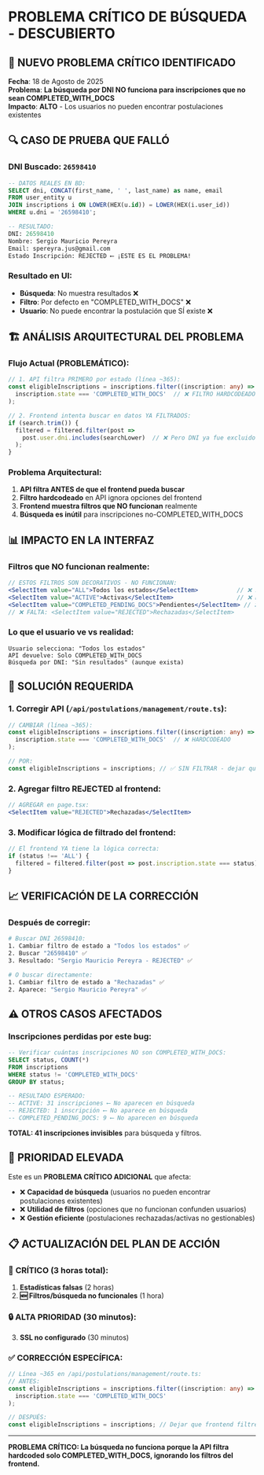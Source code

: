 # PROBLEMA CRÍTICO DE BÚSQUEDA - DESCUBIERTO

## 🚨 **NUEVO PROBLEMA CRÍTICO IDENTIFICADO**

**Fecha**: 18 de Agosto de 2025  
**Problema**: **La búsqueda por DNI NO funciona para inscripciones que no sean COMPLETED_WITH_DOCS**  
**Impacto**: **ALTO** - Los usuarios no pueden encontrar postulaciones existentes

## 🔍 **CASO DE PRUEBA QUE FALLÓ**

### DNI Buscado: `26598410`
```sql
-- DATOS REALES EN BD:
SELECT dni, CONCAT(first_name, ' ', last_name) as name, email 
FROM user_entity u 
JOIN inscriptions i ON LOWER(HEX(u.id)) = LOWER(HEX(i.user_id))
WHERE u.dni = '26598410';

-- RESULTADO:
DNI: 26598410
Nombre: Sergio Mauricio Pereyra  
Email: spereyra.jus@gmail.com
Estado Inscripción: REJECTED ⟵ ¡ESTE ES EL PROBLEMA!
```

### Resultado en UI:
- **Búsqueda**: No muestra resultados ❌
- **Filtro**: Por defecto en "COMPLETED_WITH_DOCS" ❌
- **Usuario**: No puede encontrar la postulación que SÍ existe ❌

## 🏗️ **ANÁLISIS ARQUITECTURAL DEL PROBLEMA**

### **Flujo Actual (PROBLEMÁTICO)**:
```typescript
// 1. API filtra PRIMERO por estado (línea ~365):
const eligibleInscriptions = inscriptions.filter((inscription: any) => 
  inscription.state === 'COMPLETED_WITH_DOCS'  // ❌ FILTRO HARDCODEADO
);

// 2. Frontend intenta buscar en datos YA FILTRADOS:
if (search.trim()) {
  filtered = filtered.filter(post => 
    post.user.dni.includes(searchLower)  // ❌ Pero DNI ya fue excluido por API
  );
}
```

### **Problema Arquitectural**:
1. **API filtra ANTES de que el frontend pueda buscar**
2. **Filtro hardcodeado** en API ignora opciones del frontend
3. **Frontend muestra filtros que NO funcionan** realmente
4. **Búsqueda es inútil** para inscripciones no-COMPLETED_WITH_DOCS

## 📊 **IMPACTO EN LA INTERFAZ**

### **Filtros que NO funcionan realmente**:
```jsx
// ESTOS FILTROS SON DECORATIVOS - NO FUNCIONAN:
<SelectItem value="ALL">Todos los estados</SelectItem>           // ❌ Falso
<SelectItem value="ACTIVE">Activas</SelectItem>                  // ❌ No devuelve datos  
<SelectItem value="COMPLETED_PENDING_DOCS">Pendientes</SelectItem> // ❌ No devuelve datos
// ❌ FALTA: <SelectItem value="REJECTED">Rechazadas</SelectItem>
```

### **Lo que el usuario ve vs realidad**:
```
Usuario selecciona: "Todos los estados" 
API devuelve: Solo COMPLETED_WITH_DOCS
Búsqueda por DNI: "Sin resultados" (aunque exista)
```

## 🔧 **SOLUCIÓN REQUERIDA**

### **1. Corregir API** (`/api/postulations/management/route.ts`):

```typescript
// CAMBIAR (línea ~365):
const eligibleInscriptions = inscriptions.filter((inscription: any) => 
  inscription.state === 'COMPLETED_WITH_DOCS'  // ❌ HARDCODEADO
);

// POR:
const eligibleInscriptions = inscriptions; // ✅ SIN FILTRAR - dejar que frontend filtre
```

### **2. Agregar filtro REJECTED al frontend**:

```jsx
// AGREGAR en page.tsx:
<SelectItem value="REJECTED">Rechazadas</SelectItem>
```

### **3. Modificar lógica de filtrado del frontend**:

```typescript
// El frontend YA tiene la lógica correcta:
if (status !== 'ALL') {
  filtered = filtered.filter(post => post.inscription.state === status); // ✅ Correcto
}
```

## 📈 **VERIFICACIÓN DE LA CORRECCIÓN**

### **Después de corregir**:
```bash
# Buscar DNI 26598410:
1. Cambiar filtro de estado a "Todos los estados" ✅
2. Buscar "26598410" ✅  
3. Resultado: "Sergio Mauricio Pereyra - REJECTED" ✅

# O buscar directamente:
1. Cambiar filtro de estado a "Rechazadas" ✅
2. Aparece: "Sergio Mauricio Pereyra" ✅
```

## ⚠️ **OTROS CASOS AFECTADOS**

### **Inscripciones perdidas por este bug**:
```sql
-- Verificar cuántas inscripciones NO son COMPLETED_WITH_DOCS:
SELECT status, COUNT(*) 
FROM inscriptions 
WHERE status != 'COMPLETED_WITH_DOCS' 
GROUP BY status;

-- RESULTADO ESPERADO:
-- ACTIVE: 31 inscripciones ⟵ No aparecen en búsqueda
-- REJECTED: 1 inscripción ⟵ No aparece en búsqueda  
-- COMPLETED_PENDING_DOCS: 9 ⟵ No aparecen en búsqueda
```

**TOTAL: 41 inscripciones invisibles** para búsqueda y filtros.

## 🎯 **PRIORIDAD ELEVADA**

Este es un **PROBLEMA CRÍTICO ADICIONAL** que afecta:
- ❌ **Capacidad de búsqueda** (usuarios no pueden encontrar postulaciones existentes)
- ❌ **Utilidad de filtros** (opciones que no funcionan confunden usuarios)  
- ❌ **Gestión eficiente** (postulaciones rechazadas/activas no gestionables)

## 📋 **ACTUALIZACIÓN DEL PLAN DE ACCIÓN**

### 🔴 **CRÍTICO** (3 horas total):
1. **Estadísticas falsas** (2 horas) 
2. **🆕 Filtros/búsqueda no funcionales** (1 hora)

### 🔒 **ALTA PRIORIDAD** (30 minutos):
3. **SSL no configurado** (30 minutos)

### ✅ **CORRECCIÓN ESPECÍFICA**:
```typescript
// Línea ~365 en /api/postulations/management/route.ts:
// ANTES:
const eligibleInscriptions = inscriptions.filter((inscription: any) => 
  inscription.state === 'COMPLETED_WITH_DOCS'
);

// DESPUÉS: 
const eligibleInscriptions = inscriptions; // Dejar que frontend filtre
```

---

**PROBLEMA CRÍTICO: La búsqueda no funciona porque la API filtra hardcoded solo COMPLETED_WITH_DOCS, ignorando los filtros del frontend.**

